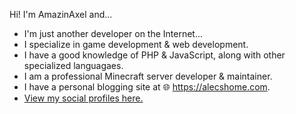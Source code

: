Hi! I'm AmazinAxel and...
- I'm just another developer on the Internet...
- I specialize in game development & web development.
- I have a good knowledge of PHP & JavaScript, along with other specialized languagaes.
- I am a professional Minecraft server developer & maintainer.
- I have a personal blogging site at 🌐 https://alecshome.com.
- [View my social profiles here.](https://amazinaxel.com/about-me.html)
